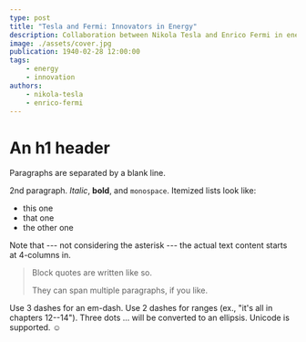```yaml
---
type: post
title: "Tesla and Fermi: Innovators in Energy"
description: Collaboration between Nikola Tesla and Enrico Fermi in energy advancements.
image: ./assets/cover.jpg
publication: 1940-02-28 12:00:00
tags: 
    - energy
    - innovation
authors: 
    - nikola-tesla
    - enrico-fermi
---
```




# An h1 header

Paragraphs are separated by a blank line.

2nd paragraph. *Italic*, **bold**, and `monospace`. Itemized lists
look like:

  * this one
  * that one
  * the other one

Note that --- not considering the asterisk --- the actual text
content starts at 4-columns in.

> Block quotes are
> written like so.
>
> They can span multiple paragraphs,
> if you like.

Use 3 dashes for an em-dash. Use 2 dashes for ranges (ex., "it's all
in chapters 12--14"). Three dots ... will be converted to an ellipsis.
Unicode is supported. ☺

